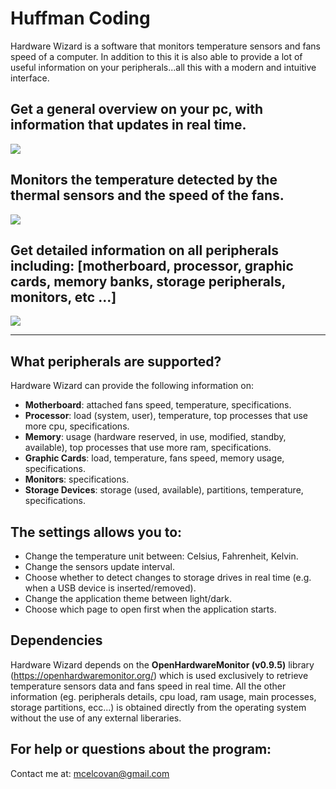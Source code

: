 # Huffman Coding
Hardware Wizard is a software that monitors temperature sensors and fans speed of a computer. In addition to this it is also able to provide a lot of useful information on your peripherals...all this with a modern and intuitive interface.

## Get a general overview on your pc, with information that updates in real time.
<img src="https://www.mariusbinary.altervista.org/github/huffman-coding/screen-1.png" />

## Monitors the temperature detected by the thermal sensors and the speed of the fans.
<img src="https://www.mariusbinary.altervista.org/github/huffman-coding/screen-2.png" />

## Get detailed information on all peripherals including: [motherboard, processor, graphic cards, memory banks, storage peripherals, monitors, etc ...]
<img src="https://www.mariusbinary.altervista.org/github/huffman-coding/screen-3.png" />

---

## What peripherals are supported?
Hardware Wizard can provide the following information on:
- **Motherboard**: attached fans speed, temperature, specifications.
- **Processor**: load (system, user), temperature, top processes that use more cpu, specifications.
- **Memory**: usage (hardware reserved, in use, modified, standby, available), top processes that use more ram, specifications.
- **Graphic Cards**: load, temperature, fans speed, memory usage, specifications.
- **Monitors**: specifications.
- **Storage Devices**: storage (used, available), partitions, temperature, specifications.

## The settings allows you to:
- Change the temperature unit between: Celsius, Fahrenheit, Kelvin.
- Change the sensors update interval.
- Choose whether to detect changes to storage drives in real time (e.g. when a USB device is inserted/removed).
- Change the application theme between light/dark.
- Choose which page to open first when the application starts.

## Dependencies
Hardware Wizard depends on the **OpenHardwareMonitor (v0.9.5)** library (https://openhardwaremonitor.org/) which is used exclusively to retrieve temperature sensors data and fans speed in real time. All the other information (eg. peripherals details, cpu load, ram usage, main processes, storage partitions, ecc...) is obtained directly from the operating system without the use of any external liberaries.

## For help or questions about the program:
Contact me at: mcelcovan@gmail.com

